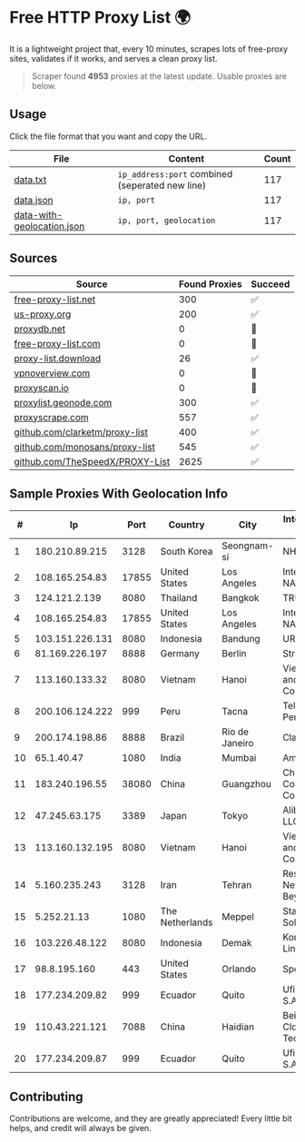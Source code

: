 
# Free HTTP Proxy List 🌍

It is a lightweight project that, every 10 minutes, scrapes lots of free-proxy sites, validates if it works, and serves a clean proxy list.


> Scraper found **4953** proxies at the latest update. Usable proxies are below.

## Usage

Click the file format that you want and copy the URL.


|File|Content|Count|
|----|-------|-----|
|[data.txt](https://raw.githubusercontent.com/themiralay/Proxy-List-World/master/data.txt)|`ip_address:port` combined (seperated new line)|117|
|[data.json](https://raw.githubusercontent.com/themiralay/Proxy-List-World/master/data.json)|`ip, port`|117|
|[data-with-geolocation.json](https://raw.githubusercontent.com/themiralay/Proxy-List-World/master/data-with-geolocation.json)|`ip, port, geolocation`|117|

## Sources

|Source|Found Proxies|Succeed|
|------|-------------|-------|
|[free-proxy-list.net](https://free-proxy-list.net)|300|✅|
|[us-proxy.org](https://www.us-proxy.org)|200|✅|
|[proxydb.net](http://proxydb.net)|0|🚫|
|[free-proxy-list.com](https://free-proxy-list.com/?page=&port=&type%5B%5D=http&type%5B%5D=https&up_time=0&search=Search)|0|🚫|
|[proxy-list.download](https://www.proxy-list.download/HTTP)|26|✅|
|[vpnoverview.com](https://vpnoverview.com/privacy/anonymous-browsing/free-proxy-servers)|0|🚫|
|[proxyscan.io](https://www.proxyscan.io)|0|🚫|
|[proxylist.geonode.com](https://proxylist.geonode.com/api/proxy-list?limit=300&page=1&sort_by=lastChecked&sort_type=desc&protocols=http,https)|300|✅|
|[proxyscrape.com](https://api.proxyscrape.com/v2/?request=displayproxies&protocol=http&timeout=10000&country=all&ssl=all&anonymity=all)|557|✅|
|[github.com/clarketm/proxy-list](https://raw.githubusercontent.com/clarketm/proxy-list/master/proxy-list-raw.txt)|400|✅|
|[github.com/monosans/proxy-list](https://raw.githubusercontent.com/monosans/proxy-list/main/proxies/http.txt)|545|✅|
|[github.com/TheSpeedX/PROXY-List](https://raw.githubusercontent.com/TheSpeedX/PROXY-List/master/http.txt)|2625|✅|


## Sample Proxies With Geolocation Info

|#|Ip|Port|Country|City|Internet Service Provider|
|-|--|----|-------|----|-------------------------|
|1|180.210.89.215|3128|South Korea|Seongnam-si|NHNCLOUD|
|2|108.165.254.83|17855|United States|Los Angeles|Internet Utilities NA LLC|
|3|124.121.2.139|8080|Thailand|Bangkok|TRUEBB|
|4|108.165.254.83|17855|United States|Los Angeles|Internet Utilities NA LLC|
|5|103.151.226.131|8080|Indonesia|Bandung|URBANACCESS|
|6|81.169.226.197|8888|Germany|Berlin|Strato AG|
|7|113.160.133.32|8080|Vietnam|Hanoi|VietNam Post and Telecom Corporation|
|8|200.106.124.222|999|Peru|Tacna|Telefonica del Peru|
|9|200.174.198.86|8888|Brazil|Rio de Janeiro|Claro S.A|
|10|65.1.40.47|1080|India|Mumbai|Amazon.com|
|11|183.240.196.55|38080|China|Guangzhou|China Mobile Communications Corporation|
|12|47.245.63.175|3389|Japan|Tokyo|Alibaba Cloud LLC|
|13|113.160.132.195|8080|Vietnam|Hanoi|VietNam Post and Telecom Corporation|
|14|5.160.235.243|3128|Iran|Tehran|Respina Networks & Beyond PJSC|
|15|5.252.21.13|1080|The Netherlands|Meppel|Stark Industries Solutions LTD|
|16|103.226.48.122|8080|Indonesia|Demak|Komunikasi Lintas Nusa|
|17|98.8.195.160|443|United States|Orlando|Spectrum|
|18|177.234.209.82|999|Ecuador|Quito|Ufinet Panama S.A.|
|19|110.43.221.121|7088|China|Haidian|Beijing Kingsoft Cloud Internet Technology Co|
|20|177.234.209.87|999|Ecuador|Quito|Ufinet Panama S.A.|



## Contributing

Contributions are welcome, and they are greatly appreciated! Every
little bit helps, and credit will always be given.

